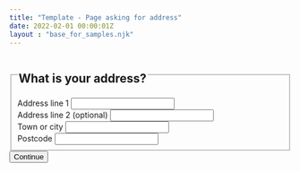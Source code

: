 ```yaml
---
title: "Template - Page asking for address"
date: 2022-02-01 00:00:01Z
layout : "base_for_samples.njk"
---
```

<!--beforeMain-->
<section class="govcy-container" id="beforeMainContainer">
</section>
 <!--main-->
<main class="govcy-container" id="mainContainer">
    <div class="govcy-row">
        <article class="govcy-col-8">
            <form class="govcy-form" novalidate action="">
                <fieldset class="govcy-fieldset">
                    <legend class="govcy-legend"><h1>What is your address?</h1></legend>
                    <div class="govcy-form-control">
                        <label class="govcy-label govcy-label-primary" for="cyManualAddressLine1">Address line 1</label>
                        <input id="cyManualAddressLine1" name="cyManualAddressLine1" type="text" class="govcy-text-input" autocomplete="address-line1"> 
                    </div>
                    <div class="govcy-form-control">
                        <label class="govcy-label govcy-label-primary" for="cyManualAddressLine2">Address line 2 (optional)</label>
                            <input id="cyManualAddressLine2" name="cyManualAddressLine2" type="text" class="govcy-text-input" autocomplete="address-line2">  
                    </div>
                    <div class="govcy-form-control">
                        <label class="govcy-label govcy-label-primary" for="cyManualTownOrCity">Town or city</label>
                            <input id="cyManualTownOrCity" name="cyManualTownOrCity" type="text" class="govcy-text-input" autocomplete="address-level2">
                    </div>
                    <div class="govcy-form-control">
                        <label class="govcy-label govcy-label-primary" for="cyManualPostalCode">Postcode</label>
                        <input id="cyManualPostalCode" name="cyManualPostalCode" type="text" class="govcy-text-input govcy-text-input-char_4 " autocomplete="postal-code">
                    </div>
                </fieldset>
                <button type="submit" class="govcy-btn-primary">Continue</button>
            </form>
        </article>
    </div>
</main>
